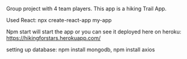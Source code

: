 Group project with 4 team players. This app is a hiking Trail App.

Used React: npx create-react-app my-app


Npm start will start the app or you can see it deployed here on heroku: https://hikingforstars.herokuapp.com/

setting up database: npm install mongodb, npm install axios


